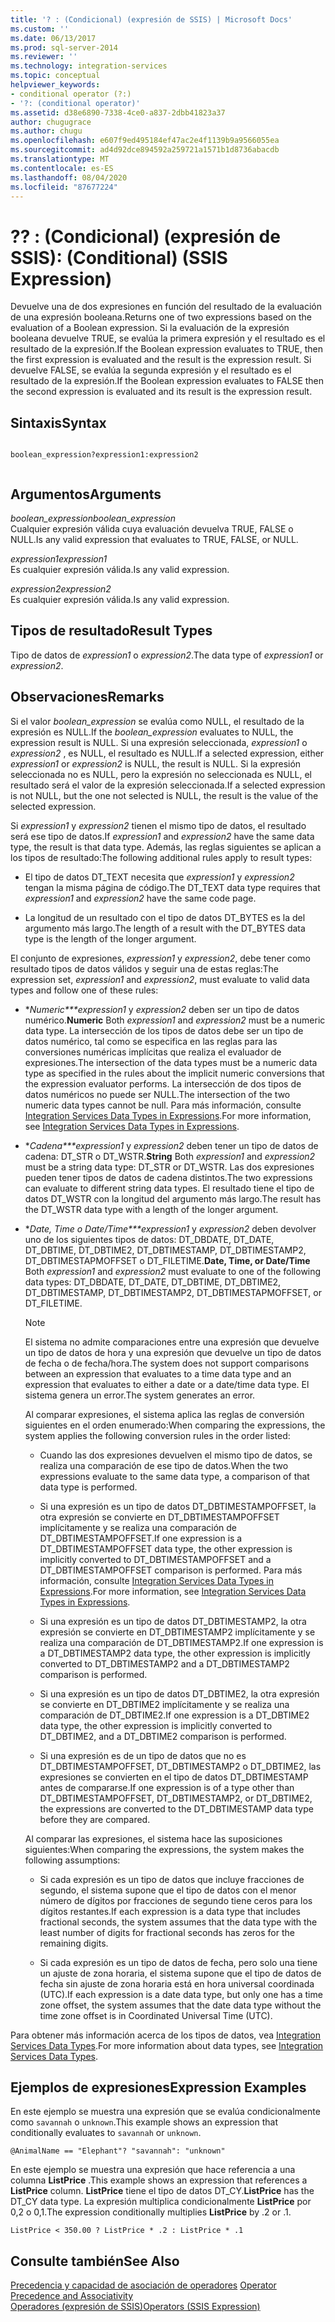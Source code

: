 ```yaml
---
title: '? : (Condicional) (expresión de SSIS) | Microsoft Docs'
ms.custom: ''
ms.date: 06/13/2017
ms.prod: sql-server-2014
ms.reviewer: ''
ms.technology: integration-services
ms.topic: conceptual
helpviewer_keywords:
- conditional operator (?:)
- '?: (conditional operator)'
ms.assetid: d38e6890-7338-4ce0-a837-2dbb41823a37
author: chugugrace
ms.author: chugu
ms.openlocfilehash: e607f9ed495184ef47ac2e4f1139b9a9566055ea
ms.sourcegitcommit: ad4d92dce894592a259721a1571b1d8736abacdb
ms.translationtype: MT
ms.contentlocale: es-ES
ms.lasthandoff: 08/04/2020
ms.locfileid: "87677224"
---
```

# <a name="--conditional-ssis-expression"></a><span data-ttu-id="25b94-103">?</span><span class="sxs-lookup"><span data-stu-id="25b94-103">?</span></span> <span data-ttu-id="25b94-104">: (Condicional) (expresión de SSIS)</span><span class="sxs-lookup"><span data-stu-id="25b94-104">: (Conditional) (SSIS Expression)</span></span>
  <span data-ttu-id="25b94-105">Devuelve una de dos expresiones en función del resultado de la evaluación de una expresión booleana.</span><span class="sxs-lookup"><span data-stu-id="25b94-105">Returns one of two expressions based on the evaluation of a Boolean expression.</span></span> <span data-ttu-id="25b94-106">Si la evaluación de la expresión booleana devuelve TRUE, se evalúa la primera expresión y el resultado es el resultado de la expresión.</span><span class="sxs-lookup"><span data-stu-id="25b94-106">If the Boolean expression evaluates to TRUE, then the first expression is evaluated and the result is the expression result.</span></span> <span data-ttu-id="25b94-107">Si devuelve FALSE, se evalúa la segunda expresión y el resultado es el resultado de la expresión.</span><span class="sxs-lookup"><span data-stu-id="25b94-107">If the Boolean expression evaluates to FALSE then the second expression is evaluated and its result is the expression result.</span></span>  
  
## <a name="syntax"></a><span data-ttu-id="25b94-108">Sintaxis</span><span class="sxs-lookup"><span data-stu-id="25b94-108">Syntax</span></span>  
  
```  
  
boolean_expression?expression1:expression2  
  
```  
  
## <a name="arguments"></a><span data-ttu-id="25b94-109">Argumentos</span><span class="sxs-lookup"><span data-stu-id="25b94-109">Arguments</span></span>  
 <span data-ttu-id="25b94-110">*boolean_expression*</span><span class="sxs-lookup"><span data-stu-id="25b94-110">*boolean_expression*</span></span>  
 <span data-ttu-id="25b94-111">Cualquier expresión válida cuya evaluación devuelva TRUE, FALSE o NULL.</span><span class="sxs-lookup"><span data-stu-id="25b94-111">Is any valid expression that evaluates to TRUE, FALSE, or NULL.</span></span>  
  
 <span data-ttu-id="25b94-112">*expression1*</span><span class="sxs-lookup"><span data-stu-id="25b94-112">*expression1*</span></span>  
 <span data-ttu-id="25b94-113">Es cualquier expresión válida.</span><span class="sxs-lookup"><span data-stu-id="25b94-113">Is any valid expression.</span></span>  
  
 <span data-ttu-id="25b94-114">*expression2*</span><span class="sxs-lookup"><span data-stu-id="25b94-114">*expression2*</span></span>  
 <span data-ttu-id="25b94-115">Es cualquier expresión válida.</span><span class="sxs-lookup"><span data-stu-id="25b94-115">Is any valid expression.</span></span>  
  
## <a name="result-types"></a><span data-ttu-id="25b94-116">Tipos de resultado</span><span class="sxs-lookup"><span data-stu-id="25b94-116">Result Types</span></span>  
 <span data-ttu-id="25b94-117">Tipo de datos de *expression1* o *expression2*.</span><span class="sxs-lookup"><span data-stu-id="25b94-117">The data type of *expression1* or *expression2*.</span></span>  
  
## <a name="remarks"></a><span data-ttu-id="25b94-118">Observaciones</span><span class="sxs-lookup"><span data-stu-id="25b94-118">Remarks</span></span>  
 <span data-ttu-id="25b94-119">Si el valor *boolean_expression* se evalúa como NULL, el resultado de la expresión es NULL.</span><span class="sxs-lookup"><span data-stu-id="25b94-119">If the *boolean_expression* evaluates to NULL, the expression result is NULL.</span></span> <span data-ttu-id="25b94-120">Si una expresión seleccionada, *expression1* o *expression2* , es NULL, el resultado es NULL.</span><span class="sxs-lookup"><span data-stu-id="25b94-120">If a selected expression, either *expression1* or *expression2* is NULL, the result is NULL.</span></span> <span data-ttu-id="25b94-121">Si la expresión seleccionada no es NULL, pero la expresión no seleccionada es NULL, el resultado será el valor de la expresión seleccionada.</span><span class="sxs-lookup"><span data-stu-id="25b94-121">If a selected expression is not NULL, but the one not selected is NULL, the result is the value of the selected expression.</span></span>  
  
 <span data-ttu-id="25b94-122">Si *expression1* y *expression2* tienen el mismo tipo de datos, el resultado será ese tipo de datos.</span><span class="sxs-lookup"><span data-stu-id="25b94-122">If *expression1* and *expression2* have the same data type, the result is that data type.</span></span> <span data-ttu-id="25b94-123">Además, las reglas siguientes se aplican a los tipos de resultado:</span><span class="sxs-lookup"><span data-stu-id="25b94-123">The following additional rules apply to result types:</span></span>  
  
-   <span data-ttu-id="25b94-124">El tipo de datos DT_TEXT necesita que *expression1* y *expression2* tengan la misma página de código.</span><span class="sxs-lookup"><span data-stu-id="25b94-124">The DT_TEXT data type requires that *expression1* and *expression2* have the same code page.</span></span>  
  
-   <span data-ttu-id="25b94-125">La longitud de un resultado con el tipo de datos DT_BYTES es la del argumento más largo.</span><span class="sxs-lookup"><span data-stu-id="25b94-125">The length of a result with the DT_BYTES data type is the length of the longer argument.</span></span>  
  
 <span data-ttu-id="25b94-126">El conjunto de expresiones, *expression1* y *expression2*, debe tener como resultado tipos de datos válidos y seguir una de estas reglas:</span><span class="sxs-lookup"><span data-stu-id="25b94-126">The expression set, *expression1* and *expression2*, must evaluate to valid data types and follow one of these rules:</span></span>  
  
-   <span data-ttu-id="25b94-127">\**Numeric\*\*\*expression1* y *expression2* deben ser un tipo de datos numérico.</span><span class="sxs-lookup"><span data-stu-id="25b94-127">**Numeric** Both *expression1* and *expression2* must be a numeric data type.</span></span> <span data-ttu-id="25b94-128">La intersección de los tipos de datos debe ser un tipo de datos numérico, tal como se especifica en las reglas para las conversiones numéricas implícitas que realiza el evaluador de expresiones.</span><span class="sxs-lookup"><span data-stu-id="25b94-128">The intersection of the data types must be a numeric data type as specified in the rules about the implicit numeric conversions that the expression evaluator performs.</span></span> <span data-ttu-id="25b94-129">La intersección de dos tipos de datos numéricos no puede ser NULL.</span><span class="sxs-lookup"><span data-stu-id="25b94-129">The intersection of the two numeric data types cannot be null.</span></span> <span data-ttu-id="25b94-130">Para más información, consulte [Integration Services Data Types in Expressions](integration-services-data-types-in-expressions.md).</span><span class="sxs-lookup"><span data-stu-id="25b94-130">For more information, see [Integration Services Data Types in Expressions](integration-services-data-types-in-expressions.md).</span></span>  
  
-   <span data-ttu-id="25b94-131">\**Cadena\*\*\*expression1* y *expression2* deben tener un tipo de datos de cadena: DT_STR o DT_WSTR.</span><span class="sxs-lookup"><span data-stu-id="25b94-131">**String** Both *expression1* and *expression2* must be a string data type: DT_STR or DT_WSTR.</span></span> <span data-ttu-id="25b94-132">Las dos expresiones pueden tener tipos de datos de cadena distintos.</span><span class="sxs-lookup"><span data-stu-id="25b94-132">The two expressions can evaluate to different string data types.</span></span> <span data-ttu-id="25b94-133">El resultado tiene el tipo de datos DT_WSTR con la longitud del argumento más largo.</span><span class="sxs-lookup"><span data-stu-id="25b94-133">The result has the DT_WSTR data type with a length of the longer argument.</span></span>  
  
-   <span data-ttu-id="25b94-134">\**Date, Time o Date/Time\*\*\*expression1* y *expression2* deben devolver uno de los siguientes tipos de datos: DT_DBDATE, DT_DATE, DT_DBTIME, DT_DBTIME2, DT_DBTIMESTAMP, DT_DBTIMESTAMP2, DT_DBTIMESTAPMOFFSET o DT_FILETIME.</span><span class="sxs-lookup"><span data-stu-id="25b94-134">**Date, Time, or Date/Time** Both *expression1* and *expression2* must evaluate to one of the following data types: DT_DBDATE, DT_DATE, DT_DBTIME, DT_DBTIME2, DT_DBTIMESTAMP, DT_DBTIMESTAMP2, DT_DBTIMESTAPMOFFSET, or DT_FILETIME.</span></span>  
  
    > [!NOTE]  
    >  <span data-ttu-id="25b94-135">El sistema no admite comparaciones entre una expresión que devuelve un tipo de datos de hora y una expresión que devuelve un tipo de datos de fecha o de fecha/hora.</span><span class="sxs-lookup"><span data-stu-id="25b94-135">The system does not support comparisons between an expression that evaluates to a time data type and an expression that evaluates to either a date or a date/time data type.</span></span> <span data-ttu-id="25b94-136">El sistema genera un error.</span><span class="sxs-lookup"><span data-stu-id="25b94-136">The system generates an error.</span></span>  
  
     <span data-ttu-id="25b94-137">Al comparar expresiones, el sistema aplica las reglas de conversión siguientes en el orden enumerado:</span><span class="sxs-lookup"><span data-stu-id="25b94-137">When comparing the expressions, the system applies the following conversion rules in the order listed:</span></span>  
  
    -   <span data-ttu-id="25b94-138">Cuando las dos expresiones devuelven el mismo tipo de datos, se realiza una comparación de ese tipo de datos.</span><span class="sxs-lookup"><span data-stu-id="25b94-138">When the two expressions evaluate to the same data type, a comparison of that data type is performed.</span></span>  
  
    -   <span data-ttu-id="25b94-139">Si una expresión es un tipo de datos DT_DBTIMESTAMPOFFSET, la otra expresión se convierte en DT_DBTIMESTAMPOFFSET implícitamente y se realiza una comparación de DT_DBTIMESTAMPOFFSET.</span><span class="sxs-lookup"><span data-stu-id="25b94-139">If one expression is a DT_DBTIMESTAMPOFFSET data type, the other expression is implicitly converted to DT_DBTIMESTAMPOFFSET and a DT_DBTIMESTAMPOFFSET comparison is performed.</span></span> <span data-ttu-id="25b94-140">Para más información, consulte [Integration Services Data Types in Expressions](integration-services-data-types-in-expressions.md).</span><span class="sxs-lookup"><span data-stu-id="25b94-140">For more information, see [Integration Services Data Types in Expressions](integration-services-data-types-in-expressions.md).</span></span>  
  
    -   <span data-ttu-id="25b94-141">Si una expresión es un tipo de datos DT_DBTIMESTAMP2, la otra expresión se convierte en DT_DBTIMESTAMP2 implícitamente y se realiza una comparación de DT_DBTIMESTAMP2.</span><span class="sxs-lookup"><span data-stu-id="25b94-141">If one expression is a DT_DBTIMESTAMP2 data type, the other expression is implicitly converted to DT_DBTIMESTAMP2 and a DT_DBTIMESTAMP2 comparison is performed.</span></span>  
  
    -   <span data-ttu-id="25b94-142">Si una expresión es un tipo de datos DT_DBTIME2, la otra expresión se convierte en DT_DBTIME2 implícitamente y se realiza una comparación de DT_DBTIME2.</span><span class="sxs-lookup"><span data-stu-id="25b94-142">If one expression is a DT_DBTIME2 data type, the other expression is implicitly converted to DT_DBTIME2, and a DT_DBTIME2 comparison is performed.</span></span>  
  
    -   <span data-ttu-id="25b94-143">Si una expresión es de un tipo de datos que no es DT_DBTIMESTAMPOFFSET, DT_DBTIMESTAMP2 o DT_DBTIME2, las expresiones se convierten en el tipo de datos DT_DBTIMESTAMP antes de compararse.</span><span class="sxs-lookup"><span data-stu-id="25b94-143">If one expression is of a type other than DT_DBTIMESTAMPOFFSET, DT_DBTIMESTAMP2, or DT_DBTIME2, the expressions are converted to the DT_DBTIMESTAMP data type before they are compared.</span></span>  
  
     <span data-ttu-id="25b94-144">Al comparar las expresiones, el sistema hace las suposiciones siguientes:</span><span class="sxs-lookup"><span data-stu-id="25b94-144">When comparing the expressions, the system makes the following assumptions:</span></span>  
  
    -   <span data-ttu-id="25b94-145">Si cada expresión es un tipo de datos que incluye fracciones de segundo, el sistema supone que el tipo de datos con el menor número de dígitos por fracciones de segundo tiene ceros para los dígitos restantes.</span><span class="sxs-lookup"><span data-stu-id="25b94-145">If each expression is a data type that includes fractional seconds, the system assumes that the data type with the least number of digits for fractional seconds has zeros for the remaining digits.</span></span>  
  
    -   <span data-ttu-id="25b94-146">Si cada expresión es un tipo de datos de fecha, pero solo una tiene un ajuste de zona horaria, el sistema supone que el tipo de datos de fecha sin ajuste de zona horaria está en hora universal coordinada (UTC).</span><span class="sxs-lookup"><span data-stu-id="25b94-146">If each expression is a date data type, but only one has a time zone offset, the system assumes that the date data type without the time zone offset is in Coordinated Universal Time (UTC).</span></span>  
  
 <span data-ttu-id="25b94-147">Para obtener más información acerca de los tipos de datos, vea [Integration Services Data Types](../data-flow/integration-services-data-types.md).</span><span class="sxs-lookup"><span data-stu-id="25b94-147">For more information about data types, see [Integration Services Data Types](../data-flow/integration-services-data-types.md).</span></span>  
  
## <a name="expression-examples"></a><span data-ttu-id="25b94-148">Ejemplos de expresiones</span><span class="sxs-lookup"><span data-stu-id="25b94-148">Expression Examples</span></span>  
 <span data-ttu-id="25b94-149">En este ejemplo se muestra una expresión que se evalúa condicionalmente como `savannah` o `unknown`.</span><span class="sxs-lookup"><span data-stu-id="25b94-149">This example shows an expression that conditionally evaluates to `savannah` or `unknown`.</span></span>  
  
```  
@AnimalName == "Elephant"? "savannah": "unknown"  
```  
  
 <span data-ttu-id="25b94-150">En este ejemplo se muestra una expresión que hace referencia a una columna **ListPrice** .</span><span class="sxs-lookup"><span data-stu-id="25b94-150">This example shows an expression that references a **ListPrice** column.</span></span> <span data-ttu-id="25b94-151">**ListPrice** tiene el tipo de datos DT_CY.</span><span class="sxs-lookup"><span data-stu-id="25b94-151">**ListPrice** has the DT_CY data type.</span></span> <span data-ttu-id="25b94-152">La expresión multiplica condicionalmente **ListPrice** por 0,2 o 0,1.</span><span class="sxs-lookup"><span data-stu-id="25b94-152">The expression conditionally multiplies **ListPrice** by .2 or .1.</span></span>  
  
```  
ListPrice < 350.00 ? ListPrice * .2 : ListPrice * .1  
```  
  
## <a name="see-also"></a><span data-ttu-id="25b94-153">Consulte también</span><span class="sxs-lookup"><span data-stu-id="25b94-153">See Also</span></span>  
 <span data-ttu-id="25b94-154">[Precedencia y capacidad de asociación de operadores](operator-precedence-and-associativity.md) </span><span class="sxs-lookup"><span data-stu-id="25b94-154">[Operator Precedence and Associativity](operator-precedence-and-associativity.md) </span></span>  
 [<span data-ttu-id="25b94-155">Operadores &#40;expresión de SSIS&#41;</span><span class="sxs-lookup"><span data-stu-id="25b94-155">Operators &#40;SSIS Expression&#41;</span></span>](operators-ssis-expression.md)  
  
  
